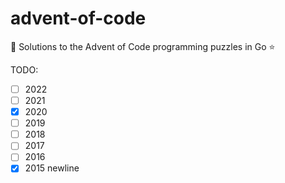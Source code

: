 # advent-of-code

🎄 Solutions to the Advent of Code programming puzzles in Go ⭐

TODO:

- [ ] 2022
- [ ] 2021
- [x] 2020
- [ ] 2019
- [ ] 2018
- [ ] 2017
- [ ] 2016
- [x] 2015
      newline
